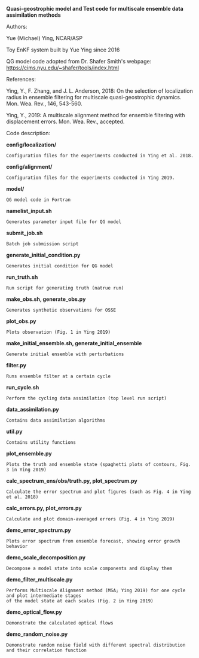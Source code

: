 **Quasi-geostrophic model and Test code for multiscale ensemble data assimilation methods**


Authors: 

Yue (Michael) Ying, NCAR/ASP

Toy EnKF system built by Yue Ying since 2016

QG model code adopted from Dr. Shafer Smith's webpage: https://cims.nyu.edu/~shafer/tools/index.html


References:

Ying, Y., F. Zhang, and J. L. Anderson, 2018: On the selection of localization radius in ensemble filtering for multiscale quasi-geostrophic dynamics. Mon. Wea. Rev., 146, 543-560.

Ying, Y., 2019: A multiscale alignment method for ensemble filtering with displacement errors. Mon. Wea. Rev., accepted.


Code description:

**config/localization/**

    Configuration files for the experiments conducted in Ying et al. 2018.

**config/alignment/**

    Configuration files for the experiments conducted in Ying 2019.

**model/**

    QG model code in Fortran

**namelist_input.sh**

    Generates parameter input file for QG model

**submit_job.sh**

    Batch job submission script

**generate_initial_condition.py**

    Generates initial condition for QG model

**run_truth.sh**

    Run script for generating truth (natrue run)

**make_obs.sh, generate_obs.py**

    Generates synthetic observations for OSSE

**plot_obs.py**

    Plots observation (Fig. 1 in Ying 2019)

**make_initial_ensemble.sh, generate_initial_ensemble**

    Generate initial ensemble with perturbations

**filter.py**

    Runs ensemble filter at a certain cycle

**run_cycle.sh**

    Perform the cycling data assimilation (top level run script)

**data_assimilation.py**

    Contains data assimilation algorithms

**util.py**

    Contains utility functions

**plot_ensemble.py**

    Plots the truth and ensemble state (spaghetti plots of contours, Fig. 3 in Ying 2019)

**calc_spectrum_ens/obs/truth.py, plot_spectrum.py**

    Calculate the error spectrum and plot figures (such as Fig. 4 in Ying et al. 2018)

**calc_errors.py, plot_errors.py**

    Calculate and plot domain-averaged errors (Fig. 4 in Ying 2019)

**demo_error_spectrum.py**

    Plots error spectrum from ensemble forecast, showing error growth behavior

**demo_scale_decomposition.py**

    Decompose a model state into scale components and display them

**demo_filter_multiscale.py**

    Performs Multiscale Alignment method (MSA; Ying 2019) for one cycle and plot intermediate stages
    of the model state at each scales (Fig. 2 in Ying 2019)

**demo_optical_flow.py**

    Demonstrate the calculated optical flows

**demo_random_noise.py**

    Demonstrate random noise field with different spectral distribution and their correlation function
